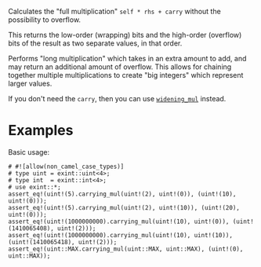 Calculates the "full multiplication" `self * rhs + carry` without the possibility to overflow.

This returns the low-order (wrapping) bits and the high-order (overflow) bits of
the result as two separate values, in that order.

Performs "long multiplication" which takes in an extra amount to add, and may
return an additional amount of overflow. This allows for chaining together
multiple multiplications to create "big integers" which represent larger values.

If you don't need the `carry`, then you can use [`widening_mul`] instead.

[`widening_mul`]: Self::widening_mul

# Examples

Basic usage:

```
# #![allow(non_camel_case_types)]
# type uint = exint::uint<4>;
# type int  = exint::int<4>;
# use exint::*;
assert_eq!(uint!(5).carrying_mul(uint!(2), uint!(0)), (uint!(10), uint!(0)));
assert_eq!(uint!(5).carrying_mul(uint!(2), uint!(10)), (uint!(20), uint!(0)));
assert_eq!(uint!(1000000000).carrying_mul(uint!(10), uint!(0)), (uint!(1410065408), uint!(2)));
assert_eq!(uint!(1000000000).carrying_mul(uint!(10), uint!(10)), (uint!(1410065418), uint!(2)));
assert_eq!(uint::MAX.carrying_mul(uint::MAX, uint::MAX), (uint!(0), uint::MAX));
```
